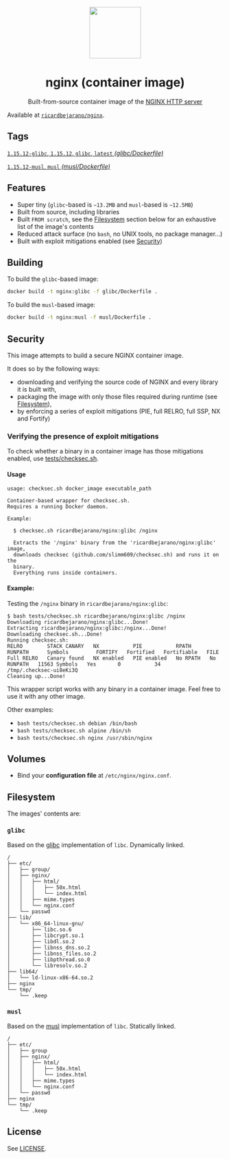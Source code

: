 <p align=center><img src=https://emojipedia-us.s3.dualstack.us-west-1.amazonaws.com/thumbs/320/apple/155/gear_2699.png width=120px></p>
<h1 align=center>nginx (container image)</h1>
<p align=center>Built-from-source container image of the <a href=https://nginx.org/>NGINX HTTP server</a></p>

Available at [`ricardbejarano/nginx`](https://hub.docker.com/r/ricardbejarano/nginx).


## Tags

[`1.15.12-glibc`, `1.15.12`, `glibc`, `latest` *(glibc/Dockerfile)*](https://github.com/ricardbejarano/nginx/blob/master/glibc/Dockerfile)

[`1.15.12-musl`, `musl` *(musl/Dockerfile)*](https://github.com/ricardbejarano/nginx/blob/master/musl/Dockerfile)


## Features

* Super tiny (`glibc`-based is `~13.2MB` and `musl`-based is `~12.5MB`)
* Built from source, including libraries
* Built `FROM scratch`, see the [Filesystem](#Filesystem) section below for an exhaustive list of the image's contents
* Reduced attack surface (no `bash`, no UNIX tools, no package manager...)
* Built with exploit mitigations enabled (see [Security](#Security))


## Building

To build the `glibc`-based image:

```bash
docker build -t nginx:glibc -f glibc/Dockerfile .
```

To build the `musl`-based image:

```bash
docker build -t nginx:musl -f musl/Dockerfile .
```


## Security

This image attempts to build a secure NGINX container image.

It does so by the following ways:

- downloading and verifying the source code of NGINX and every library it is built with,
- packaging the image with only those files required during runtime (see [Filesystem](#Filesystem)),
- by enforcing a series of exploit mitigations (PIE, full RELRO, full SSP, NX and Fortify)

### Verifying the presence of exploit mitigations

To check whether a binary in a container image has those mitigations enabled, use [tests/checksec.sh](https://github.com/ricardbejarano/nginx/blob/master/tests/checksec.sh).

#### Usage

```
usage: checksec.sh docker_image executable_path

Container-based wrapper for checksec.sh.
Requires a running Docker daemon.

Example:

  $ checksec.sh ricardbejarano/nginx:glibc /nginx

  Extracts the '/nginx' binary from the 'ricardbejarano/nginx:glibc' image,
  downloads checksec (github.com/slimm609/checksec.sh) and runs it on the
  binary.
  Everything runs inside containers.
```

#### Example:

Testing the `/nginx` binary in `ricardbejarano/nginx:glibc`:

```
$ bash tests/checksec.sh ricardbejarano/nginx:glibc /nginx
Downloading ricardbejarano/nginx:glibc...Done!
Extracting ricardbejarano/nginx:glibc:/nginx...Done!
Downloading checksec.sh...Done!
Running checksec.sh:
RELRO        STACK CANARY   NX           PIE           RPATH      RUNPATH      Symbols         FORTIFY   Fortified   Fortifiable   FILE
Full RELRO   Canary found   NX enabled   PIE enabled   No RPATH   No RUNPATH   11563 Symbols   Yes       0           34            /tmp/.checksec-ui8eKi3Q
Cleaning up...Done!
```

This wrapper script works with any binary in a container image. Feel free to use it with any other image.

Other examples:

- `bash tests/checksec.sh debian /bin/bash`
- `bash tests/checksec.sh alpine /bin/sh`
- `bash tests/checksec.sh nginx /usr/sbin/nginx`


## Volumes

- Bind your **configuration file** at `/etc/nginx/nginx.conf`.


## Filesystem

The images' contents are:

### `glibc`

Based on the [glibc](https://www.gnu.org/software/libc/) implementation of `libc`. Dynamically linked.

```
/
├── etc/
│   ├── group/
│   ├── nginx/
│   │   ├── html/
│   │   │   ├── 50x.html
│   │   │   └── index.html
│   │   ├── mime.types
│   │   └── nginx.conf
│   └── passwd
├── lib/
│   └── x86_64-linux-gnu/
│       ├── libc.so.6
│       ├── libcrypt.so.1
│       ├── libdl.so.2
│       ├── libnss_dns.so.2
│       ├── libnss_files.so.2
│       ├── libpthread.so.0
│       └── libresolv.so.2
├── lib64/
│   └── ld-linux-x86-64.so.2
├── nginx
└── tmp/
    └── .keep
```

### `musl`

Based on the [musl](https://www.musl-libc.org/) implementation of `libc`. Statically linked.

```
/
├── etc/
│   ├── group
│   ├── nginx/
│   │   ├── html/
│   │   │   ├── 50x.html
│   │   │   └── index.html
│   │   ├── mime.types
│   │   └── nginx.conf
│   └── passwd
├── nginx
└── tmp/
    └── .keep
```


## License

See [LICENSE](https://github.com/ricardbejarano/nginx/blob/master/LICENSE).
